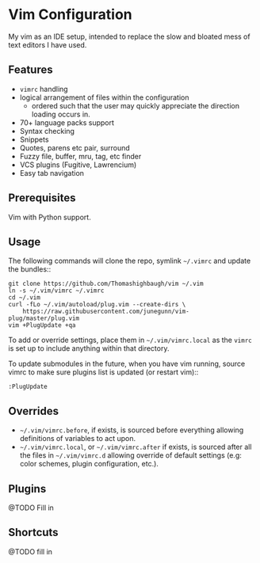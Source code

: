 # Vim Configuration 

My vim as an IDE setup, intended to replace the slow and bloated mess of text editors I have used. 



## Features

* ``vimrc`` handling
* logical arrangement of files within the configuration
    * ordered such that the user may quickly appreciate the direction loading occurs in. 
* 70+ language packs support
* Syntax checking
* Snippets
* Quotes, parens etc pair, surround
* Fuzzy file, buffer, mru, tag, etc finder
* VCS plugins (Fugitive, Lawrencium)
* Easy tab navigation

## Prerequisites

Vim with Python support.

## Usage


The following commands will clone the repo, symlink ``~/.vimrc`` and update the
bundles::

    git clone https://github.com/Thomashighbaugh/vim ~/.vim
    ln -s ~/.vim/vimrc ~/.vimrc
    cd ~/.vim
    curl -fLo ~/.vim/autoload/plug.vim --create-dirs \
        https://raw.githubusercontent.com/junegunn/vim-plug/master/plug.vim
    vim +PlugUpdate +qa

To add or override settings, place them in ``~/.vim/vimrc.local`` as the ``vimrc`` is set up to include anything within that directory.

To update submodules in the future, when you have vim running, source vimrc to
make sure plugins list is updated (or restart vim)::

    :PlugUpdate



## Overrides

* ``~/.vim/vimrc.before``, if exists, is sourced before everything allowing
  definitions of variables to act upon.
* ``~/.vim/vimrc.local``, or ``~/.vim/vimrc.after`` if exists, is sourced after all
  the files in ``~/.vim/vimrc.d`` allowing override of default settings (e.g:
  color schemes, plugin configuration, etc.).

## Plugins
@TODO Fill in 


## Shortcuts 
@TODO fill in
